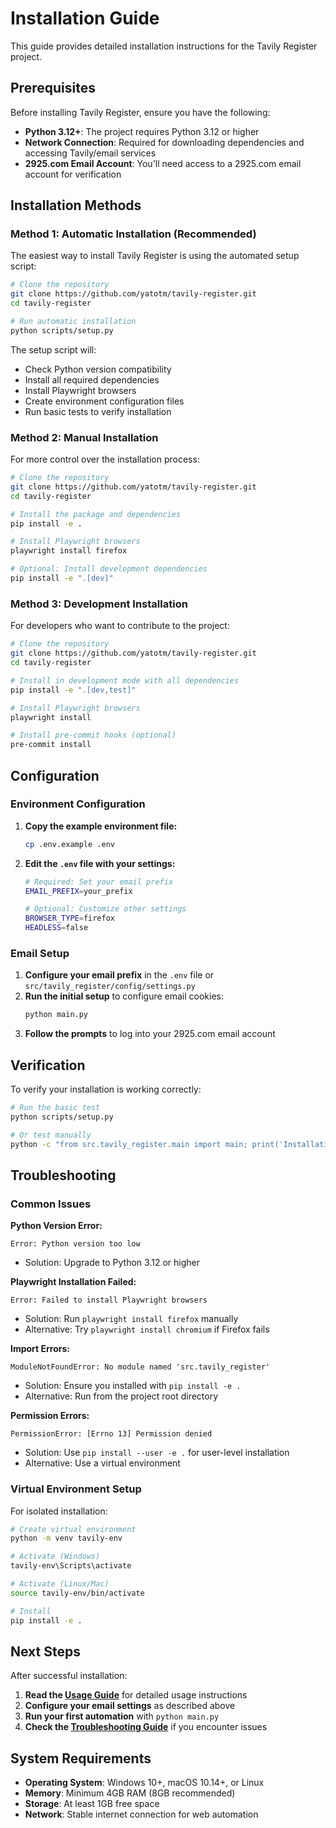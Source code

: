 # Installation Guide

This guide provides detailed installation instructions for the Tavily Register project.

## Prerequisites

Before installing Tavily Register, ensure you have the following:

- **Python 3.12+**: The project requires Python 3.12 or higher
- **Network Connection**: Required for downloading dependencies and accessing Tavily/email services
- **2925.com Email Account**: You'll need access to a 2925.com email account for verification

## Installation Methods

### Method 1: Automatic Installation (Recommended)

The easiest way to install Tavily Register is using the automated setup script:

```bash
# Clone the repository
git clone https://github.com/yatotm/tavily-register.git
cd tavily-register

# Run automatic installation
python scripts/setup.py
```

The setup script will:
- Check Python version compatibility
- Install all required dependencies
- Install Playwright browsers
- Create environment configuration files
- Run basic tests to verify installation

### Method 2: Manual Installation

For more control over the installation process:

```bash
# Clone the repository
git clone https://github.com/yatotm/tavily-register.git
cd tavily-register

# Install the package and dependencies
pip install -e .

# Install Playwright browsers
playwright install firefox

# Optional: Install development dependencies
pip install -e ".[dev]"
```

### Method 3: Development Installation

For developers who want to contribute to the project:

```bash
# Clone the repository
git clone https://github.com/yatotm/tavily-register.git
cd tavily-register

# Install in development mode with all dependencies
pip install -e ".[dev,test]"

# Install Playwright browsers
playwright install

# Install pre-commit hooks (optional)
pre-commit install
```

## Configuration

### Environment Configuration

1. **Copy the example environment file:**
   ```bash
   cp .env.example .env
   ```

2. **Edit the `.env` file with your settings:**
   ```bash
   # Required: Set your email prefix
   EMAIL_PREFIX=your_prefix

   # Optional: Customize other settings
   BROWSER_TYPE=firefox
   HEADLESS=false
   ```

### Email Setup

1. **Configure your email prefix** in the `.env` file or `src/tavily_register/config/settings.py`
2. **Run the initial setup** to configure email cookies:
   ```bash
   python main.py
   ```
3. **Follow the prompts** to log into your 2925.com email account

## Verification

To verify your installation is working correctly:

```bash
# Run the basic test
python scripts/setup.py

# Or test manually
python -c "from src.tavily_register.main import main; print('Installation successful!')"
```

## Troubleshooting

### Common Issues

**Python Version Error:**
```
Error: Python version too low
```
- Solution: Upgrade to Python 3.12 or higher

**Playwright Installation Failed:**
```
Error: Failed to install Playwright browsers
```
- Solution: Run `playwright install firefox` manually
- Alternative: Try `playwright install chromium` if Firefox fails

**Import Errors:**
```
ModuleNotFoundError: No module named 'src.tavily_register'
```
- Solution: Ensure you installed with `pip install -e .`
- Alternative: Run from the project root directory

**Permission Errors:**
```
PermissionError: [Errno 13] Permission denied
```
- Solution: Use `pip install --user -e .` for user-level installation
- Alternative: Use a virtual environment

### Virtual Environment Setup

For isolated installation:

```bash
# Create virtual environment
python -m venv tavily-env

# Activate (Windows)
tavily-env\Scripts\activate

# Activate (Linux/Mac)
source tavily-env/bin/activate

# Install
pip install -e .
```

## Next Steps

After successful installation:

1. **Read the [Usage Guide](usage.md)** for detailed usage instructions
2. **Configure your email settings** as described above
3. **Run your first automation** with `python main.py`
4. **Check the [Troubleshooting Guide](troubleshooting.md)** if you encounter issues

## System Requirements

- **Operating System**: Windows 10+, macOS 10.14+, or Linux
- **Memory**: Minimum 4GB RAM (8GB recommended)
- **Storage**: At least 1GB free space
- **Network**: Stable internet connection for web automation
